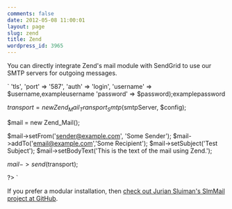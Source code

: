 ```yaml
---
comments: false
date: 2012-05-08 11:00:01
layout: page
slug: zend
title: Zend
wordpress_id: 3965
---
```


You can directly integrate Zend's mail module with SendGrid to use our SMTP servers for outgoing messages.

`
'tls',
'port' => '587',
'auth' => 'login',
'username' => $username,exampleusername
'password' => $password);examplepassword

$transport = new Zend_Mail_Transport_Smtp($smtpServer, $config);

$mail = new Zend_Mail();

$mail->setFrom('sender@example.com', 'Some Sender');
$mail->addTo('email@example.com','Some Recipient');
$mail->setSubject('Test Subject');
$mail->setBodyText('This is the text of the mail using Zend.');

$mail->send($transport);

?>
`

If you prefer a modular installation, then [check out Jurian Sluiman's SlmMail project at GitHub](https://github.com/juriansluiman/SlmMail.git). 
